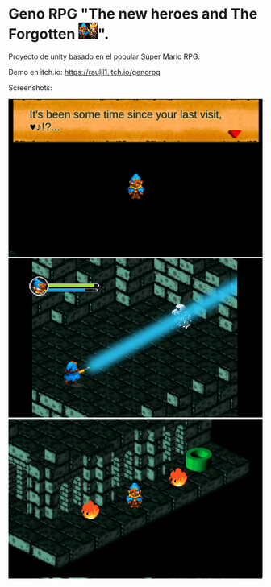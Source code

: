 # Geno RPG "The new heroes and The Forgotten ![genoRPGlogo](genoRPGlogo.png)".
Proyecto de unity basado en el popular Súper Mario RPG.
 
Demo en itch.io: https://rauljl1.itch.io/genorpg

Screenshots:

![1](1.png)
![2](2.png)
![3](3.png)
